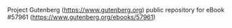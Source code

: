 Project Gutenberg (https://www.gutenberg.org) public repository for
eBook #57961 (https://www.gutenberg.org/ebooks/57961)
